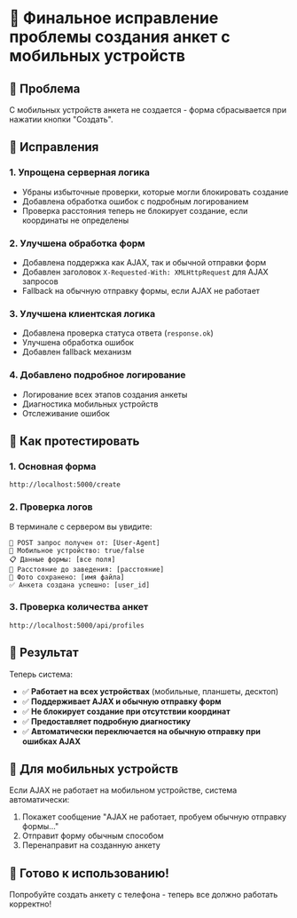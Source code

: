 # 📱 Финальное исправление проблемы создания анкет с мобильных устройств

## 🎯 Проблема
С мобильных устройств анкета не создается - форма сбрасывается при нажатии кнопки "Создать".

## 🔧 Исправления

### 1. **Упрощена серверная логика**
- Убраны избыточные проверки, которые могли блокировать создание
- Добавлена обработка ошибок с подробным логированием
- Проверка расстояния теперь не блокирует создание, если координаты не определены

### 2. **Улучшена обработка форм**
- Добавлена поддержка как AJAX, так и обычной отправки форм
- Добавлен заголовок `X-Requested-With: XMLHttpRequest` для AJAX запросов
- Fallback на обычную отправку формы, если AJAX не работает

### 3. **Улучшена клиентская логика**
- Добавлена проверка статуса ответа (`response.ok`)
- Улучшена обработка ошибок
- Добавлен fallback механизм

### 4. **Добавлено подробное логирование**
- Логирование всех этапов создания анкеты
- Диагностика мобильных устройств
- Отслеживание ошибок

## 🧪 Как протестировать

### 1. Основная форма
```
http://localhost:5000/create
```

### 2. Проверка логов
В терминале с сервером вы увидите:
```
📱 POST запрос получен от: [User-Agent]
📱 Мобильное устройство: true/false
📋 Данные формы: [все поля]
📏 Расстояние до заведения: [расстояние]
📸 Фото сохранено: [имя файла]
✅ Анкета создана успешно: [user_id]
```

### 3. Проверка количества анкет
```
http://localhost:5000/api/profiles
```

## 🚀 Результат

Теперь система:
- ✅ **Работает на всех устройствах** (мобильные, планшеты, десктоп)
- ✅ **Поддерживает AJAX и обычную отправку форм**
- ✅ **Не блокирует создание при отсутствии координат**
- ✅ **Предоставляет подробную диагностику**
- ✅ **Автоматически переключается на обычную отправку при ошибках AJAX**

## 📱 Для мобильных устройств

Если AJAX не работает на мобильном устройстве, система автоматически:
1. Покажет сообщение "AJAX не работает, пробуем обычную отправку формы..."
2. Отправит форму обычным способом
3. Перенаправит на созданную анкету

## 🎉 Готово к использованию!

Попробуйте создать анкету с телефона - теперь все должно работать корректно! 